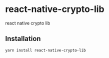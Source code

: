 # react-native-crypto-lib

react native crypto lib

## Installation

```sh
yarn install react-native-crypto-lib
```

